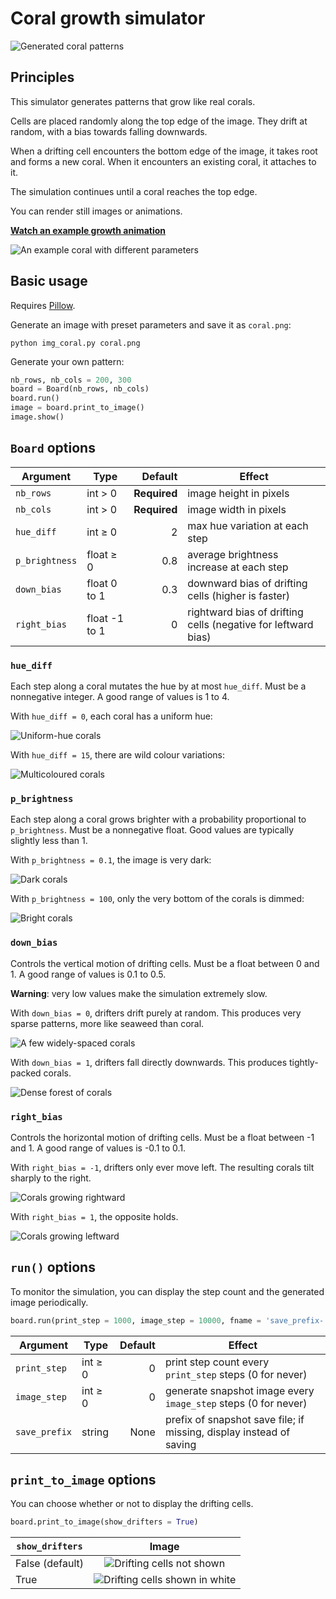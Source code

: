 # Coral growth simulator

![Generated coral patterns](examples/coral.png)

## Principles

This simulator generates patterns that grow like real corals.

Cells are placed randomly along the top edge of the image. They drift at random, with a bias towards falling downwards.

When a drifting cell encounters the bottom edge of the image, it takes root and forms a new coral. When it encounters an existing coral, it attaches to it.

The simulation continues until a coral reaches the top edge.

You can render still images or animations.

**[Watch an example growth animation](examples/growth.mp4)**

![An example coral with different parameters](examples/seaweed.png)

## Basic usage

Requires [Pillow](https://python-pillow.org/).

Generate an image with preset parameters and save it as `coral.png`:

````
python img_coral.py coral.png
````

Generate your own pattern:

````python
nb_rows, nb_cols = 200, 300
board = Board(nb_rows, nb_cols)
board.run()
image = board.print_to_image()
image.show()
````

## `Board` options

| Argument       | Type          | Default      | Effect                                                        |
|----------------|---------------|-------------:|---------------------------------------------------------------|
| `nb_rows`      | int > 0       | **Required** | image height in pixels                                        |
| `nb_cols`      | int > 0       | **Required** | image width in pixels                                         |
| `hue_diff`     | int ≥ 0       |            2 | max hue variation at each step                                |
| `p_brightness` | float ≥ 0     |          0.8 | average brightness increase at each step                      |
| `down_bias`    | float 0 to 1  |          0.3 | downward bias of drifting cells (higher is faster)            |
| `right_bias`   | float -1 to 1 |            0 | rightward bias of drifting cells (negative for leftward bias) |

### `hue_diff`

Each step along a coral mutates the hue by at most `hue_diff`. Must be a nonnegative integer. A good range of values is 1 to 4.

With `hue_diff = 0`, each coral has a uniform hue:

![Uniform-hue corals](examples/uniform.png)

With `hue_diff = 15`, there are wild colour variations:

![Multicoloured corals](examples/crazy_colours.png)

### `p_brightness`

Each step along a coral grows brighter with a probability proportional to `p_brightness`. Must be a nonnegative float. Good values are typically slightly less than 1.

With `p_brightness = 0.1`, the image is very dark:

![Dark corals](examples/dark.png)

With `p_brightness = 100`, only the very bottom of the corals is dimmed:

![Bright corals](examples/bright.png)

### `down_bias`

Controls the vertical motion of drifting cells. Must be a float between 0 and 1. A good range of values is 0.1 to 0.5.

**Warning**: very low values make the simulation extremely slow.

With `down_bias = 0`, drifters drift purely at random. This produces very sparse patterns, more like seaweed than coral.

![A few widely-spaced corals](examples/sparse.png)

With `down_bias = 1`, drifters fall directly downwards. This produces tightly-packed corals.

![Dense forest of corals](examples/dense.png)

### `right_bias`

Controls the horizontal motion of drifting cells. Must be a float between -1 and 1. A good range of values is -0.1 to 0.1.

With `right_bias = -1`, drifters only ever move left. The resulting corals tilt sharply to the right.

![Corals growing rightward](examples/left.png)

With `right_bias = 1`, the opposite holds.

![Corals growing leftward](examples/right.png)

## `run()` options

To monitor the simulation, you can display the step count and the generated image periodically.

````python
board.run(print_step = 1000, image_step = 10000, fname = 'save_prefix-')
````

| Argument      | Type    | Default | Effect                                                              |
|---------------|---------|--------:|---------------------------------------------------------------------|
| `print_step`  | int ≥ 0 |       0 | print step count every `print_step` steps (0 for never)             |
| `image_step`  | int ≥ 0 |       0 | generate snapshot image every `image_step` steps (0 for never)      |
| `save_prefix` | string  |    None | prefix of snapshot save file; if missing, display instead of saving |

## `print_to_image` options

You can choose whether or not to display the drifting cells.

````python
board.print_to_image(show_drifters = True)
````

| `show_drifters` | Image                                                        |
| ----------------|:------------------------------------------------------------:|
| False (default) | ![Drifting cells not shown](examples/without_drifters.png)   |
| True            | ![Drifting cells shown in white](examples/with_drifters.png) |
